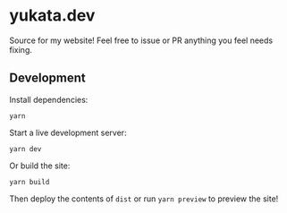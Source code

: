 # yukata.dev
Source for my website! Feel free to issue or PR anything you feel needs fixing.

## Development
Install dependencies:
```
yarn
```

Start a live development server:
```
yarn dev
```

Or build the site:
```
yarn build
```
Then deploy the contents of `dist` or run `yarn preview` to preview the site!